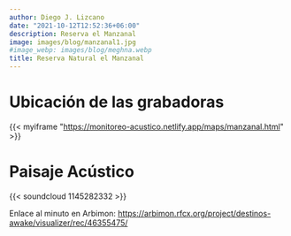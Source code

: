 ```yaml
---
author: Diego J. Lizcano
date: "2021-10-12T12:52:36+06:00"
description: Reserva el Manzanal
image: images/blog/manzanal1.jpg
#image_webp: images/blog/meghna.webp
title: Reserva Natural el Manzanal
---
```


# Ubicación de las grabadoras

{{< myiframe "https://monitoreo-acustico.netlify.app/maps/manzanal.html" >}}


# Paisaje Acústico

{{< soundcloud 1145282332 >}}

Enlace al minuto en Arbimon: https://arbimon.rfcx.org/project/destinos-awake/visualizer/rec/46355475/





